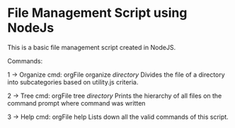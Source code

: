 # File Management Script using NodeJs

This is a basic file management script created in NodeJS.

Commands:

1 -> Organize
cmd: orgFile organize $directory$
Divides the file of a directory into subcategories based on utility.js criteria.

2 -> Tree
cmd: orgFile tree $directory$
Prints the hierarchy of all files on the command prompt where command was written

3 -> Help
cmd: orgFile help
Lists down all the valid commands of this script.
